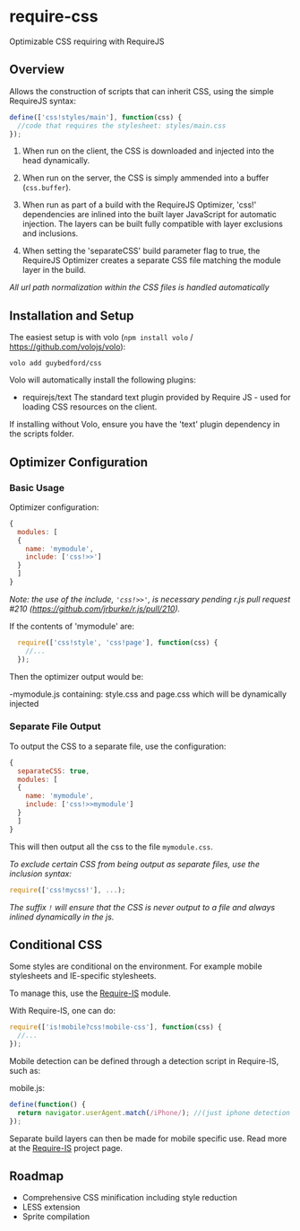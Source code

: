 require-css
===========

Optimizable CSS requiring with RequireJS

Overview
--------

Allows the construction of scripts that can inherit CSS, using the simple RequireJS syntax:

```javascript
define(['css!styles/main'], function(css) {
  //code that requires the stylesheet: styles/main.css
});
```

1. When run on the client, the CSS is downloaded and injected into the head dynamically.

2. When run on the server, the CSS is simply ammended into a buffer (`css.buffer`).

3. When run as part of a build with the RequireJS Optimizer, 'css!' dependencies are inlined into the built layer JavaScript for automatic injection. The layers can be built fully compatible with layer exclusions and inclusions.

4. When setting the 'separateCSS' build parameter flag to true, the RequireJS Optimizer creates a separate CSS file matching the module layer in the build.

_All url path normalization within the CSS files is handled automatically_


Installation and Setup
----------------------

The easiest setup is with volo (`npm install volo` / https://github.com/volojs/volo):

```
volo add guybedford/css
```

Volo will automatically install the following plugins:
* requirejs/text
  The standard text plugin provided by Require JS - used for loading CSS resources on the client.

If installing without Volo, ensure you have the 'text' plugin dependency in the scripts folder.


Optimizer Configuration
-----------------------

### Basic Usage

Optimizer configuration:

```javascript
{
  modules: [
  {
    name: 'mymodule',
    include: ['css!>>']
  }
  ]
}
```

*Note: the use of the include, `'css!>>'`, is necessary pending r.js pull request #210 (https://github.com/jrburke/r.js/pull/210).*

If the contents of 'mymodule' are:

```javascript
  require(['css!style', 'css!page'], function(css) {
    //...
  });
```

Then the optimizer output would be:

-mymodule.js containing:
 style.css and page.css which will be dynamically injected

### Separate File Output

To output the CSS to a separate file, use the configuration:

```javascript
{
  separateCSS: true,
  modules: [
  {
    name: 'mymodule',
    include: ['css!>>mymodule']
  }
  ]
}
```

This will then output all the css to the file `mymodule.css`.

*To exclude certain CSS from being output as separate files, use the inclusion syntax:*

```javascript
require(['css!mycss!'], ...);
```

*The suffix `!` will ensure that the CSS is never output to a file and always inlined dynamically in the js.*


Conditional CSS
---

Some styles are conditional on the environment. For example mobile stylesheets and IE-specific stylesheets.

To manage this, use the [Require-IS](https://github.com/guybedford/is) module. 

With Require-IS, one can do:

```javascript
require(['is!mobile?css!mobile-css'], function(css) {
  //...
});
```

Mobile detection can be defined through a detection script in Require-IS, such as:

mobile.js:
```javascript
define(function() {
  return navigator.userAgent.match(/iPhone/); //(just iphone detection as an example)
});
```

Separate build layers can then be made for mobile specific use. Read more at the [Require-IS](https://github.com/guybedford/is) project page.


Roadmap
-------

* Comprehensive CSS minification including style reduction
* LESS extension
* Sprite compilation